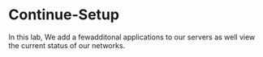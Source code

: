 # Continue-Setup
In this lab, We add a fewadditonal applications to our servers as well view the current status of our networks.
